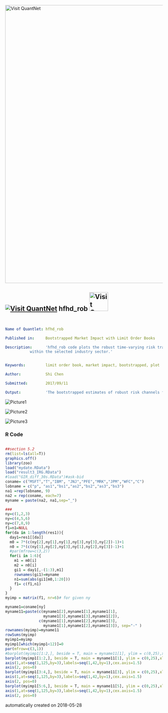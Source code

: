 [<img src="https://github.com/QuantLet/Styleguide-and-FAQ/blob/master/pictures/banner.png" width="888" alt="Visit QuantNet">](http://quantlet.de/)

## [<img src="https://github.com/QuantLet/Styleguide-and-FAQ/blob/master/pictures/qloqo.png" alt="Visit QuantNet">](http://quantlet.de/) **hfhd_rob** [<img src="https://github.com/QuantLet/Styleguide-and-FAQ/blob/master/pictures/QN2.png" width="60" alt="Visit QuantNet 2.0">](http://quantlet.de/)

```yaml


Name of Quantlet: hfhd_rob

Published in: 	  Bootstrapped Market Impact with Limit Order Books

Description:      'hfhd_rob code plots the robust time-varying risk transmission channels 
		   within the selected industry sector.'


Keywords:         limit order book, market impact, bootstrapped, plot

Author:           Shi Chen

Submitted:        2017/09/11

Output:           'The bootstrapped estimates of robust risk channels for the selected 			   stocks.'

```

![Picture1](ro1.png)

![Picture2](ro2.png)

![Picture3](ro3.png)

### R Code
```r

##section 5.2
rm(list=ls(all=T))
graphics.off()
library(zoo)
load("mydate.RData")
load("result3_IRG.RData")
#load("GIR_diff_30s.RData")#ask-bid
coname= c("MSFT","T","IBM", "JNJ","PFE","MRK","JPM","WFC","C")
lobname = c("p", "as1","bs1","as2","bs2","as3","bs3")
na1 =rep(lobname, 9)
na2 = rep(coname, each=7)
myname = paste(na2, na1,sep="_")

###
ny=c(1,2,3)
ny=c(4,5,6)
ny=c(7,8,9)
f1=n1=NULL
for(da in 1:length(res1)){
  day1=res1[[da]]
  m0 = 7*(c(ny[2],ny[1],ny[1],ny[3],ny[3],ny[2])-1)+1
  n0 = 7*(c(ny[1],ny[2],ny[3],ny[1],ny[2],ny[3])-1)+1
  #par(mfrow=c(3,2))
  for(i in 1:6){
    m1 = m0[i]
    m2 = n0[i]
    gi1 = day1[,-(1:3),m1]
    rownames(gi1)=myname
    n1=sum(abs(gi1[m0,1:20]))
    f1= c(f1,n1)
  }
}
myimp = matrix(f1, nr=6)# for given ny

myname1=coname[ny]
myname11=paste(c(myname1[2],myname1[1],myname1[1],
                 myname1[3],myname1[3],myname1[2]),
               c(myname1[1],myname1[2],myname1[3],
                 myname1[1],myname1[2],myname1[3]), sep="-" )
rownames(myimp)=myname11
rowSums(myimp)
myimp1=myimp
myimp1[which(myimp1<12)]=0
par(mfrow=c(3,1))
#barplot(myimp1[1:2,], beside = T, main = myname11[1], ylim = c(0,25),xlab = "Day", axes = F, col=c("blue","red"))
barplot(myimp1[1:2,], beside = T, main = myname11[1], ylim = c(0,25),xlab = "Day", axes = F)
axis(1,at=seq(1,125,by=3),labels=seq(1,42,by=1),cex.axis=1.5)
axis(2, pos=0)
barplot(myimp1[3:4,], beside = T, main = myname11[3], ylim = c(0,25),xlab = "Day", axes = F)
axis(1,at=seq(1,125,by=3),labels=seq(1,42,by=1),cex.axis=1.5)
axis(2, pos=0)
barplot(myimp1[5:6,], beside = T, main = myname11[5], ylim = c(0,25),xlab = "Day", axes = F)
axis(1,at=seq(1,125,by=3),labels=seq(1,42,by=1),cex.axis=1.5)
axis(2, pos=0)

```

automatically created on 2018-05-28